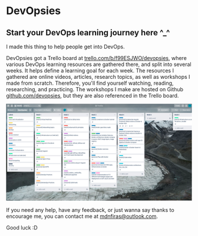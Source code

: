 # DevOpsies
## Start your DevOps learning journey here ^_^

I made this thing to help people get into DevOps.

DevOpsies got a Trello board at <a target="_blank" href="https://trello.com/b/f99ESJWO/devopsies">trello.com/b/f99ESJWO/devopsies</a>, where various DevOps learning resources are gathered there, and split into several weeks. It helps define a learning goal for each week. The resources I gathered are online videos, articles, research topics, as well as workshops I made from scratch. Therefore, you'll find yourself watching, reading, researching, and practicing. The workshops I make are hosted on Github <a target="_blank" href="https:///github.com/devopsies">github.com/devopsies</a>, but they are also referenced in the Trello board.

<img src="assets/img/devopsies-trello.png"/>

If you need any help, have any feedback, or just wanna say thanks to encourage me, you can contact me at <a target="_blank" href="mailto:mdnfiras@outlook.com">mdnfiras@outlook.com</a>.

Good luck :D